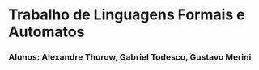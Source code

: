 # Trabalho de Linguagens Formais e Automatos
### Alunos: Alexandre Thurow, Gabriel Todesco, Gustavo Merini

